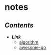 # **notes**

## ***Contents***

- ***Link***
  - [algorithm](https://github.com/williamfiset/Algorithms)
  - [awesome-go](https://github.com/avelino/awesome-go)
